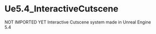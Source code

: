 # Ue5.4_InteractiveCutscene
NOT IMPORTED YET
 Interactive Cutscene system made in Unreal Engine 5.4

